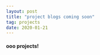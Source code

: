```yaml
---
layout: post
title: "project blogs coming soon"
tag: projects
date: 2020-01-21
---
```

#### ooo projects!
